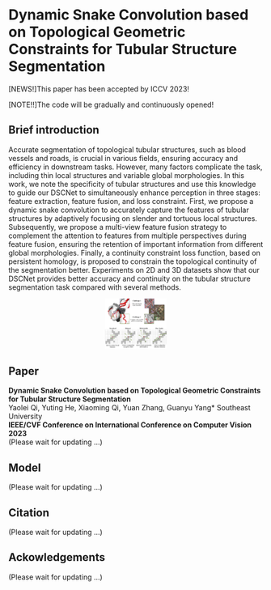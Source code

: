 # Dynamic Snake Convolution based on Topological Geometric Constraints for Tubular Structure Segmentation

[NEWS!]This paper has been accepted by ICCV 2023!

[NOTE!!]The code will be gradually and continuously opened!

## Brief introduction  
Accurate segmentation of topological tubular structures, such as blood vessels and roads, is crucial in various fields, ensuring accuracy and efficiency in downstream tasks. However, many factors complicate the task, including thin local structures and variable global morphologies. In this work, we note the specificity of tubular structures and use this knowledge to guide our DSCNet to simultaneously enhance perception in three stages: feature extraction, feature fusion, and loss constraint. First, we propose a dynamic snake convolution to accurately capture the features of tubular structures by adaptively focusing on slender and tortuous local structures. Subsequently, we propose a multi-view feature fusion strategy to complement the attention to features from multiple perspectives during feature fusion, ensuring the retention of important information from different global morphologies. Finally, a continuity constraint loss function, based on persistent homology, is proposed to constrain the topological continuity of the segmentation better. Experiments on 2D and 3D datasets show that our DSCNet provides better accuracy and continuity on the tubular structure segmentation task compared with several methods.

<div align="center"><img src="Fig/intro.png" alt="results" style="zoom:12%;" /></div>

## Paper
**Dynamic Snake Convolution based on Topological Geometric Constraints for Tubular Structure Segmentation**  
Yaolei Qi, Yuting He, Xiaoming Qi, Yuan Zhang, Guanyu Yang*
Southeast University  
**IEEE/CVF Conference on International Conference on Computer Vision 2023**   
(Please wait for updating ...)

## Model
(Please wait for updating ...)

## Citation
(Please wait for updating ...)

## Ackowledgements
(Please wait for updating ...)